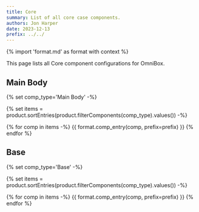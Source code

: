```yaml
---
title: Core
summary: List of all core case components.
authors: Jon Harper
date: 2023-12-13
prefix: ../../
---
```


{% import 'format.md' as format with context %}

This page lists all Core component configurations for OmniBox.

## Main Body

{% set comp_type='Main Body' -%}

{% set items = product.sortEntries(product.filterComponents(comp_type).values()) -%}

{% for comp in items -%}
{{ format.comp_entry(comp, prefix=prefix) }}
{% endfor %}

## Base

{% set comp_type='Base' -%}

{% set items = product.sortEntries(product.filterComponents(comp_type).values()) -%}

{% for comp in items -%}
{{ format.comp_entry(comp, prefix=prefix) }}
{% endfor %}